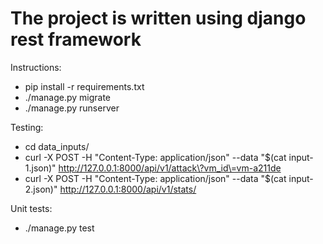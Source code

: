 
# The project is written using django rest framework

Instructions:
  - pip install -r requirements.txt
  - ./manage.py migrate
  - ./manage.py runserver

Testing:
  - cd data_inputs/
  - curl -X POST -H "Content-Type: application/json" --data "$(cat input-1.json)" http://127.0.0.1:8000/api/v1/attack\?vm_id\=vm-a211de
  - curl -X POST -H "Content-Type: application/json" --data "$(cat input-2.json)" http://127.0.0.1:8000/api/v1/stats/

Unit tests:
  - ./manage.py test 
